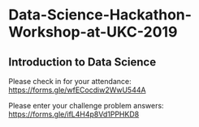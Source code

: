 # Data-Science-Hackathon-Workshop-at-UKC-2019
## Introduction to Data Science

Please check in for your attendance:
https://forms.gle/wfECocdiw2WwU544A

Please enter your challenge problem answers: 
https://forms.gle/ifL4H4p8Vd1PPHKD8
